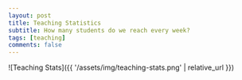 ```yaml
---
layout: post
title: Teaching Statistics
subtitle: How many students do we reach every week?
tags: [teaching]
comments: false
---
```


![Teaching Stats]({{ '/assets/img/teaching-stats.png' | relative_url }})
